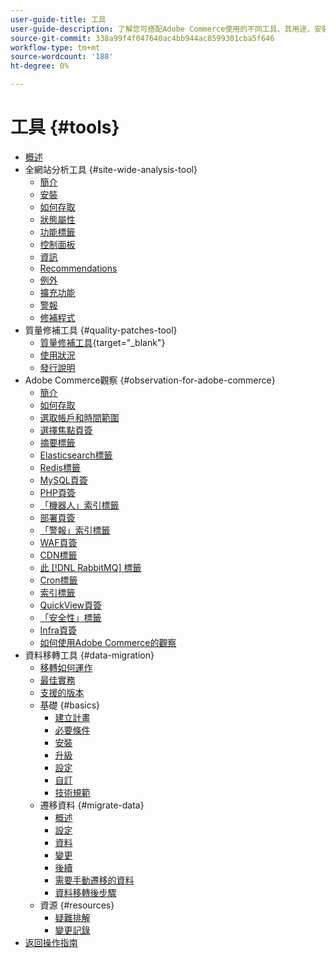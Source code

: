 ```yaml
---
user-guide-title: 工具
user-guide-description: 了解您可搭配Adobe Commerce使用的不同工具、其用途、安裝程式，以及如何取得存取權。
source-git-commit: 338a99f4f047640ac4bb944ac8599301cba5f646
workflow-type: tm+mt
source-wordcount: '188'
ht-degree: 0%

---
```



# 工具 {#tools}

- [概述](overview.md)
- 全網站分析工具 {#site-wide-analysis-tool}
   - [簡介](site-wide-analysis-tool/intro.md)
   - [安裝](site-wide-analysis-tool/installation.md)
   - [如何存取](site-wide-analysis-tool/access.md)
   - [狀態屬性](site-wide-analysis-tool/status.md)
   - [功能標籤](site-wide-analysis-tool/features-tabs.md)
   - [控制面板](site-wide-analysis-tool/dashboard.md)
   - [資訊](site-wide-analysis-tool/information.md)
   - [Recommendations](site-wide-analysis-tool/recommendations.md)
   - [例外](site-wide-analysis-tool/exceptions.md)
   - [擴充功能](site-wide-analysis-tool/extensions.md)
   - [警報](site-wide-analysis-tool/alerts.md)
   - [修補程式](site-wide-analysis-tool/patches.md)
- 質量修補工具 {#quality-patches-tool}
   - [質量修補工具](https://experienceleague.adobe.com/tools/commerce-quality-patches/index.html){target="_blank"}
   - [使用狀況](quality-patches-tool/usage.md)
   - [發行說明](quality-patches-tool/release-notes.md)
- Adobe Commerce觀察 {#observation-for-adobe-commerce}
   - [簡介](observation-for-adobe-commerce/intro.md)
   - [如何存取](observation-for-adobe-commerce/access.md)
   - [選取帳戶和時間範圍](observation-for-adobe-commerce/selecting-the-account.md)
   - [選擇焦點頁簽](observation-for-adobe-commerce/choosing-focus-tabs.md)
   - [摘要標籤](observation-for-adobe-commerce/summary.md)
   - [Elasticsearch標籤](observation-for-adobe-commerce/elasticsearch.md)
   - [Redis標籤](observation-for-adobe-commerce/redis-tab.md)
   - [MySQL頁簽](observation-for-adobe-commerce/mysql-tab.md)
   - [PHP頁簽](observation-for-adobe-commerce/php-tab.md)
   - [「機器人」索引標籤](observation-for-adobe-commerce/bots.md)
   - [部署頁簽](observation-for-adobe-commerce/deploy-tab.md)
   - [「警報」索引標籤](observation-for-adobe-commerce/alerts-tab.md)
   - [WAF頁簽](observation-for-adobe-commerce/waf-tab.md)
   - [CDN標籤](observation-for-adobe-commerce/cdn-tab.md)
   - [此 [!DNL RabbitMQ] 標籤](observation-for-adobe-commerce/rabbitmq-tab.md)
   - [Cron標籤](observation-for-adobe-commerce/cron-tab.md)
   - [索引標籤](observation-for-adobe-commerce/indexing-tab.md)
   - [QuickView頁簽](observation-for-adobe-commerce/oac-quickview-tab.md)
   - [「安全性」標籤](observation-for-adobe-commerce/security-tab.md)
   - [Infra頁簽](observation-for-adobe-commerce/oac-infra.md)
   - [如何使用Adobe Commerce的觀察](observation-for-adobe-commerce/how-to-use.md)
- 資料移轉工具 {#data-migration}
   - [移轉如何運作](data-migration-tool/how-migration-works.md)
   - [最佳實務](data-migration-tool/best-practices.md)
   - [支援的版本](data-migration-tool/supported-versions.md)
   - 基礎 {#basics}
      - [建立計畫](data-migration-tool/create-plan.md)
      - [必要條件](data-migration-tool/prerequisites.md)
      - [安裝](data-migration-tool/install.md)
      - [升級](data-migration-tool/upgrade.md)
      - [設定](data-migration-tool/configure.md)
      - [自訂](data-migration-tool/customize.md)
      - [技術規範](data-migration-tool/technical-specification.md)
   - 遷移資料 {#migrate-data}
      - [概述](data-migration-tool/migrate-data/overview.md)
      - [設定](data-migration-tool/migrate-data/settings.md)
      - [資料](data-migration-tool/migrate-data/data.md)
      - [變更](data-migration-tool/migrate-data/delta.md)
      - [後續](data-migration-tool/migrate-data/follow-up.md)
      - [需要手動遷移的資料](data-migration-tool/migrate-data/manual.md)
      - [資料移轉後步驟](data-migration-tool/migrate-data/post-migration.md)
   - 資源 {#resources}
      - [疑難排解](https://support.magento.com/hc/en-us/articles/360033020451)
      - [變更記錄](https://github.com/magento/data-migration-tool/blob/2.4/CHANGELOG.md)
- [返回操作指南](https://experienceleague.adobe.com/docs/commerce-operations/operational-guides/home.html)
